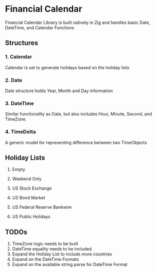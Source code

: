 # Financial Calendar

Financial Calendar Library is built natively in Zig and handles basic Date, DateTime, and Calendar Functions


## Structures

### 1. Calendar
Calendar is set to generate holidays based on the holiday lists

### 2. Date
Date structure holds Year, Month and Day information

### 3. DateTime
Similar functionality as Date, but also includes Hour, Minute, Second, and TimeZone.

### 4. TimeDelta
A generic model for representing difference between two TimeObjects

## Holiday Lists
1. Empty

2. Weekend Only

3. US Stock Exchange 

4. US Bond Market

5. US Federal Reserve Bankwire

6. US Public Holidays


## TODOs
1. TimeZone logic needs to be built
2. DateTime equality needs to be included
3. Expand the Holiday List to include more countries
4. Expand on the DateTime Formats
5. Expand on the available string parse for DateTime Format
